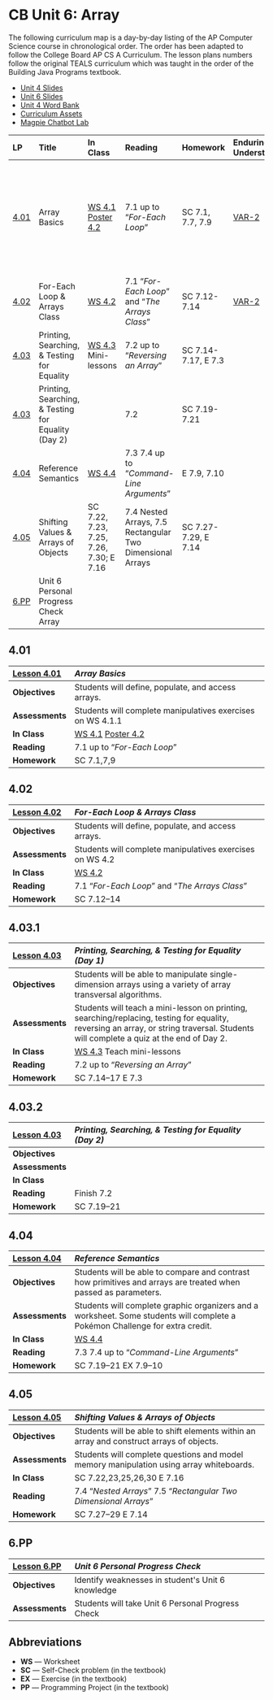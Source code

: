 # CB Unit 6: Array

The following curriculum map is a day-by-day listing of the AP Computer Science course in
chronological order. The order has been adapted to follow the College Board AP CS A Curriculum. The lesson plans numbers follow the original TEALS curriculum which was taught in the order of the Building Java Programs textbook.

- [Unit 4 Slides][]
- [Unit 6 Slides][]
- [Unit 4 Word Bank][]
- [Curriculum Assets][]
- [Magpie Chatbot Lab][]

| LP | Title | In Class | Reading | Homework | Enduring Understanding | Learning Objective | Essential knowledge |
| :-- | :-- | :----- | :--- | :----- | :-- | :-- | :-- |
| [4.01][] |Array Basics|[WS 4.1][]  [Poster 4.2][]|7.1 up to “_For-Each Loop_”|SC 7.1, 7.7, 7.9|[VAR-2][]|[VAR-2.A][],[VAR-2.B][]|[VAR-2.A.1][],[VAR-2.A.2][],[VAR-2.A.4][],[VAR-2.A.5][],[VAR-2.A.6][],[VAR-2.A.7][],[VAR-2.B.1][],[VAR-2.B.2][],[VAR-2.B.3][],[VAR-2.B][]|
| [4.02][] |For-Each Loop & Arrays Class|[WS 4.2][]|7.1 “_For-Each Loop_” and “_The Arrays Class_”|SC 7.12-7.14|[VAR-2][]|[VAR-2.C][]|[VAR-2.C.1][],[VAR-2.C.2][],[VAR-2.C.3][],[VAR-2.C.4][]|
| [4.03][] |Printing, Searching, & Testing for Equality|[WS 4.3][] Mini-lessons|7.2 up to “_Reversing an Array_”|SC 7.14-7.17, E 7.3
| [4.03][] |Printing, Searching, & Testing for Equality (Day 2)||7.2|SC 7.19-7.21
| [4.04][] |Reference Semantics|[WS 4.4][] |7.3 7.4 up to “_Command-Line Arguments_” |E 7.9, 7.10
| [4.05][] |Shifting Values & Arrays of Objects|SC 7.22, 7.23, 7.25, 7.26, 7.30; E 7.16|7.4 Nested Arrays, 7.5 Rectangular Two Dimensional Arrays|SC 7.27-7.29, E 7.14
| [6.PP][] | Unit 6 Personal Progress Check Array |

## 4.01

| [Lesson 4.01][]   | _Array Basics_
|:----------------|:-----------------------------
| **Objectives**  | Students will define, populate, and access arrays.
| **Assessments** | Students will complete manipulatives exercises on WS 4.1.1
| **In Class**    | [WS 4.1][]  [Poster 4.2][]
| **Reading**     | 7.1 up to “_For-Each Loop_”
| **Homework**    | SC 7.1,7,9

## 4.02

| [Lesson 4.02][]   | _For-Each Loop & Arrays Class_
|:----------------|:-----------------------------
| **Objectives**  | Students will define, populate, and access arrays.
| **Assessments** | Students will complete manipulatives exercises on WS 4.2
| **In Class**    | [WS 4.2][]
| **Reading**     | 7.1 “_For-Each Loop_” and “_The Arrays Class_”
| **Homework**    | SC 7.12–14

## 4.03.1

| [Lesson 4.03][]   | _Printing, Searching, & Testing for Equality (Day 1)_
|:----------------|:-----------------------------
| **Objectives**  | Students will be able to manipulate single-dimension arrays using a variety of array transversal algorithms.
| **Assessments** | Students will teach a mini-lesson on printing, searching/replacing, testing for equality, reversing an array, or string traversal.  Students will complete a quiz at the end of Day 2.
| **In Class**    | [WS 4.3][] Teach mini-lessons
| **Reading**     | 7.2 up to “_Reversing an Array_”
| **Homework**    | SC 7.14–17  E 7.3

## 4.03.2

| [Lesson 4.03][]   | _Printing, Searching, & Testing for Equality (Day 2)_
|:----------------|:-----------------------------
| **Objectives**  |
| **Assessments** |
| **In Class**    |
| **Reading**     | Finish 7.2
| **Homework**    | SC 7.19–21

## 4.04

| [Lesson 4.04][]   | _Reference Semantics_
|:----------------|:-----------------------------
| **Objectives**  | Students will be able to compare and contrast how primitives and arrays are treated when passed as parameters.
| **Assessments** | Students will complete graphic organizers and a worksheet.  Some students will complete a Pokémon Challenge for extra credit.
| **In Class**    | [WS 4.4][]
| **Reading**     | 7.3 7.4 up to “_Command-Line Arguments_”
| **Homework**    | SC 7.19–21 EX 7.9–10

## 4.05

| [Lesson 4.05][]   | _Shifting Values & Arrays of Objects_
|:----------------|:-----------------------------
| **Objectives**  | Students will be able to shift elements within an array and construct arrays of objects.
| **Assessments** | Students will complete questions and model memory manipulation using array whiteboards.
| **In Class**    | SC 7.22,23,25,26,30  E 7.16
| **Reading**     | 7.4 “_Nested Arrays_”  7.5 “_Rectangular Two Dimensional Arrays_”
| **Homework**    | SC 7.27–29  E 7.14

## 6.PP

| [Lesson 6.PP][]   | _Unit 6 Personal Progress Check_
|:----------------|:-----------------------------
| **Objectives**  | Identify weaknesses in student's Unit 6 knowledge
| **Assessments** | Students will take Unit 6 Personal Progress Check

## Abbreviations

- **WS** — Worksheet
- **SC** — Self-Check problem (in the textbook)
- **EX** — Exercise (in the textbook)
- **PP** — Programming Project (in the textbook)


[4.00]: Unit4/Lesson-400.md
[4.01]: Unit4/Lesson-401.md
[4.02]: Unit4/Lesson-402.md
[4.03]: Unit4/Lesson-403.md
[4.04]: Unit4/Lesson-404.md
[4.05]: Unit4/Lesson-405.md

[Curriculum Assets]: ../Assets.md
[Lesson 4.00]: Unit4/Lesson-400.md
[Lesson 4.01]: Unit4/Lesson-401.md
[Lesson 4.02]: Unit4/Lesson-402.md
[Lesson 4.03]: Unit4/Lesson-403.md
[Lesson 4.04]: Unit4/Lesson-404.md
[Lesson 4.05]: Unit4/Lesson-405.md

[6.PP]: Lesson-6PP.md
[Lesson 6.PP]: Lesson-6PP.md

[Magpie Chatbot Lab]: ../Assets.md#magpie
[Poster 4.1]: https://raw.githubusercontent.com/TEALSK12/apcsa-public/master/curriculum/Unit4/Poster%204.1.pptx
[Poster 4.2]: https://raw.githubusercontent.com/TEALSK12/apcsa-public/master/curriculum/Unit4/Poster%204.2.pptx
[Poster 4.7]: https://raw.githubusercontent.com/TEALSK12/apcsa-public/master/curriculum/Unit4/Poster%204.7.pptx
[Unit 4 Slides]: https://raw.githubusercontent.com/TEALSK12/apcsa-public/master/curriculum/Unit4/Unit4.pptx
[Unit 6 Slides]:    https://raw.githubusercontent.com/TEALSK12/apcsa-public/master/curriculum/Unit6/Unit6.pptx
[Unit 4 Word Bank]: https://raw.githubusercontent.com/TEALSK12/apcsa-public/master/curriculum/Unit4/Unit%204%20Word%20Bank.docx
[WS 4.10]:https://raw.githubusercontent.com/TEALSK12/apcsa-public/master/curriculum/Unit4/WS%204.10.docx
[WS 4.1]: https://raw.githubusercontent.com/TEALSK12/apcsa-public/master/curriculum/Unit4/WS%204.1.docx
[WS 4.2]: https://raw.githubusercontent.com/TEALSK12/apcsa-public/master/curriculum/Unit4/WS%204.2.docx
[WS 4.3]: https://raw.githubusercontent.com/TEALSK12/apcsa-public/master/curriculum/Unit4/WS%204.3.docx
[WS 4.4]: https://raw.githubusercontent.com/TEALSK12/apcsa-public/master/curriculum/Unit4/WS%204.4.docx
[WS 4.6]: https://raw.githubusercontent.com/TEALSK12/apcsa-public/master/curriculum/Unit4/WS%204.6.docx

[CON-1.A.1]: eu_lo_ek.md#con-1a1
[CON-1.A.2]: eu_lo_ek.md#con-1a2
[CON-1.A.3]: eu_lo_ek.md#con-1a3
[CON-1.A.4]: eu_lo_ek.md#con-1a4
[CON-1.A.5]: eu_lo_ek.md#con-1a5
[CON-1.A.6]: eu_lo_ek.md#con-1a6
[CON-1.A.7]: eu_lo_ek.md#con-1a7
[CON-1.A.8]: eu_lo_ek.md#con-1a8
[CON-1.A]: eu_lo_ek.md#con-1a
[CON-1.B.1]: eu_lo_ek.md#con-1b1
[CON-1.B.2]: eu_lo_ek.md#con-1b2
[CON-1.B.3]: eu_lo_ek.md#con-1b3
[CON-1.B.4]: eu_lo_ek.md#con-1b4
[CON-1.B.5]: eu_lo_ek.md#con-1b5
[CON-1.B]: eu_lo_ek.md#con-1b
[CON-1.C.1]: eu_lo_ek.md#con-1c1
[CON-1.C.2]: eu_lo_ek.md#con-1c2
[CON-1.C.3]: eu_lo_ek.md#con-1c3
[CON-1.C.4]: eu_lo_ek.md#con-1c4
[CON-1.C.5]: eu_lo_ek.md#con-1c5
[CON-1.C.6]: eu_lo_ek.md#con-1c6
[CON-1.C]: eu_lo_ek.md#con-1c
[CON-1.D.1]: eu_lo_ek.md#con-1d1
[CON-1.D.2]: eu_lo_ek.md#con-1d2
[CON-1.D.3]: eu_lo_ek.md#con-1d3
[CON-1.D.4]: eu_lo_ek.md#con-1d4
[CON-1.D]: eu_lo_ek.md#con-1d
[CON-1.E.1]: eu_lo_ek.md#con-1e1
[CON-1.E.2]: eu_lo_ek.md#con-1e2
[CON-1.E.3]: eu_lo_ek.md#con-1e3
[CON-1.E]: eu_lo_ek.md#con-1e
[CON-1.F.1]: eu_lo_ek.md#con-1f1
[CON-1.F.2]: eu_lo_ek.md#con-1f2
[CON-1.F.3]: eu_lo_ek.md#con-1f3
[CON-1.F]: eu_lo_ek.md#con-1f
[CON-1.G.1]: eu_lo_ek.md#con-1g1
[CON-1.G.2]: eu_lo_ek.md#con-1g2
[CON-1.G.3]: eu_lo_ek.md#con-1g3
[CON-1.G]: eu_lo_ek.md#con-1g
[CON-1.H.1]: eu_lo_ek.md#con-1h1
[CON-1.H.2]: eu_lo_ek.md#con-1h2
[CON-1.H.3]: eu_lo_ek.md#con-1h3
[CON-1.H.4]: eu_lo_ek.md#con-1h4
[CON-1.H]: eu_lo_ek.md#con-1h
[CON-1]: eu_lo_ek.md#con-1
[CON-2.A.1]: eu_lo_ek.md#con-2a1
[CON-2.A.2]: eu_lo_ek.md#con-2a2
[CON-2.A.3]: eu_lo_ek.md#con-2a3
[CON-2.A.4]: eu_lo_ek.md#con-2a4
[CON-2.A.5]: eu_lo_ek.md#con-2a5
[CON-2.A]: eu_lo_ek.md#con-2a
[CON-2.B]: eu_lo_ek.md#con-2b
[CON-2.C.1]: eu_lo_ek.md#con-2c1
[CON-2.C.2]: eu_lo_ek.md#con-2c2
[CON-2.C.3]: eu_lo_ek.md#con-2c3
[CON-2.C.4]: eu_lo_ek.md#con-2c4
[CON-2.C.5]: eu_lo_ek.md#con-2c5
[CON-2.C]: eu_lo_ek.md#con-2c
[CON-2.D.1]: eu_lo_ek.md#con-2d1
[CON-2.D.2]: eu_lo_ek.md#con-2d2
[CON-2.D]: eu_lo_ek.md#con-2d
[CON-2.E.1]: eu_lo_ek.md#con-2e1
[CON-2.E.2]: eu_lo_ek.md#con-2e2
[CON-2.E.3]: eu_lo_ek.md#con-2e3
[CON-2.E.4]: eu_lo_ek.md#con-2e4
[CON-2.E.5]: eu_lo_ek.md#con-2e5
[CON-2.E]: eu_lo_ek.md#con-2e
[CON-2.F.1]: eu_lo_ek.md#con-2f1
[CON-2.F]: eu_lo_ek.md#con-2f
[CON-2.G.1]: eu_lo_ek.md#con-2g1
[CON-2.G.2]: eu_lo_ek.md#con-2g2
[CON-2.G]: eu_lo_ek.md#con-2g
[CON-2.H.1]: eu_lo_ek.md#con-2h1
[CON-2.H]: eu_lo_ek.md#con-2h
[CON-2.I.1.i]: eu_lo_ek.md#con-2i1i
[CON-2.I.1.ii]: eu_lo_ek.md#con-2i1ii
[CON-2.I.1.iii]: eu_lo_ek.md#con-2i1iii
[CON-2.I.1.iv]: eu_lo_ek.md#con-2i1iv
[CON-2.I.1.v]: eu_lo_ek.md#con-2i1v
[CON-2.I.1.vi]: eu_lo_ek.md#con-2i1vi
[CON-2.I.1.vii]: eu_lo_ek.md#con-2i1vii
[CON-2.I.1]: eu_lo_ek.md#con-2i1
[CON-2.I.2.i]: eu_lo_ek.md#con-2i2i
[CON-2.I.2.ii]: eu_lo_ek.md#con-2i2ii
[CON-2.I.2]: eu_lo_ek.md#con-2i2
[CON-2.I]: eu_lo_ek.md#con-2i
[CON-2.J.1]: eu_lo_ek.md#con-2j1
[CON-2.J.2]: eu_lo_ek.md#con-2j2
[CON-2.J]: eu_lo_ek.md#con-2j
[CON-2.K.1]: eu_lo_ek.md#con-2k1
[CON-2.K.2]: eu_lo_ek.md#con-2k2
[CON-2.K]: eu_lo_ek.md#con-2k
[CON-2.L.1]: eu_lo_ek.md#con-2l1
[CON-2.L]: eu_lo_ek.md#con-2l
[CON-2.M.1]: eu_lo_ek.md#con-2m1
[CON-2.M]: eu_lo_ek.md#con-2m
[CON-2.N.1]: eu_lo_ek.md#con-2n1
[CON-2.N.2]: eu_lo_ek.md#con-2n2
[CON-2.N]: eu_lo_ek.md#con-2n
[CON-2.O.1]: eu_lo_ek.md#con-2o1
[CON-2.O.2]: eu_lo_ek.md#con-2o2
[CON-2.O.3]: eu_lo_ek.md#con-2o3
[CON-2.O.4]: eu_lo_ek.md#con-2o4
[CON-2.O.5]: eu_lo_ek.md#con-2o5
[CON-2.O]: eu_lo_ek.md#con-2o
[CON-2.P.1]: eu_lo_ek.md#con-2p1
[CON-2.P.2]: eu_lo_ek.md#con-2p2
[CON-2.P.3]: eu_lo_ek.md#con-2p3
[CON-2.P.4]: eu_lo_ek.md#con-2p4
[CON-2.P]: eu_lo_ek.md#con-2p
[CON-2.Q.1]: eu_lo_ek.md#con-2q1
[CON-2.Q]: eu_lo_ek.md#con-2q
[CON-2]: eu_lo_ek.md#con-2
[IOC-1.A.1]: eu_lo_ek.md#ioc-1a1
[IOC-1.A.2]: eu_lo_ek.md#ioc-1a2
[IOC-1.A.3]: eu_lo_ek.md#ioc-1a3
[IOC-1.A]: eu_lo_ek.md#ioc-1a
[IOC-1.B.1]: eu_lo_ek.md#ioc-1b1
[IOC-1.B.2]: eu_lo_ek.md#ioc-1b2
[IOC-1.B]: eu_lo_ek.md#ioc-1b
[IOC-1]: eu_lo_ek.md#ioc-1
[MOD-1.A.1]: eu_lo_ek.md#mod-1a1
[MOD-1.A.2]: eu_lo_ek.md#mod-1a2
[MOD-1.A]: eu_lo_ek.md#mod-1a
[MOD-1.B.1]: eu_lo_ek.md#mod-1b1
[MOD-1.B.2]: eu_lo_ek.md#mod-1b2
[MOD-1.B]: eu_lo_ek.md#mod-1b
[MOD-1.C.1]: eu_lo_ek.md#mod-1c1
[MOD-1.C.2]: eu_lo_ek.md#mod-1c2
[MOD-1.C.3]: eu_lo_ek.md#mod-1c3
[MOD-1.C.4]: eu_lo_ek.md#mod-1c4
[MOD-1.C.5]: eu_lo_ek.md#mod-1c5
[MOD-1.C.6]: eu_lo_ek.md#mod-1c6
[MOD-1.C]: eu_lo_ek.md#mod-1c
[MOD-1.D.1]: eu_lo_ek.md#mod-1d1
[MOD-1.D.2]: eu_lo_ek.md#mod-1d2
[MOD-1.D.3]: eu_lo_ek.md#mod-1d3
[MOD-1.D.4]: eu_lo_ek.md#mod-1d4
[MOD-1.D]: eu_lo_ek.md#mod-1d
[MOD-1.E.1]: eu_lo_ek.md#mod-1e1
[MOD-1.E.2]: eu_lo_ek.md#mod-1e2
[MOD-1.E.3]: eu_lo_ek.md#mod-1e3
[MOD-1.E.4]: eu_lo_ek.md#mod-1e4
[MOD-1.E.5]: eu_lo_ek.md#mod-1e5
[MOD-1.E.6]: eu_lo_ek.md#mod-1e6
[MOD-1.E.7]: eu_lo_ek.md#mod-1e7
[MOD-1.E.8]: eu_lo_ek.md#mod-1e8
[MOD-1.E]: eu_lo_ek.md#mod-1e
[MOD-1.F.1]: eu_lo_ek.md#mod-1f1
[MOD-1.F.2]: eu_lo_ek.md#mod-1f2
[MOD-1.F.3]: eu_lo_ek.md#mod-1f3
[MOD-1.F]: eu_lo_ek.md#mod-1f
[MOD-1.G.1]: eu_lo_ek.md#mod-1g1
[MOD-1.G]: eu_lo_ek.md#mod-1g
[MOD-1.H.1]: eu_lo_ek.md#mod-1h1
[MOD-1.H]: eu_lo_ek.md#mod-1h
[MOD-1]: eu_lo_ek.md#mod-1
[MOD-2.A.1]: eu_lo_ek.md#mod-2a1
[MOD-2.A.2]: eu_lo_ek.md#mod-2a2
[MOD-2.A.3]: eu_lo_ek.md#mod-2a3
[MOD-2.A.4]: eu_lo_ek.md#mod-2a4
[MOD-2.A.5]: eu_lo_ek.md#mod-2a5
[MOD-2.A.6]: eu_lo_ek.md#mod-2a6
[MOD-2.A]: eu_lo_ek.md#mod-2a
[MOD-2.B.1]: eu_lo_ek.md#mod-2b1
[MOD-2.B.2]: eu_lo_ek.md#mod-2b2
[MOD-2.B.3]: eu_lo_ek.md#mod-2b3
[MOD-2.B.4]: eu_lo_ek.md#mod-2b4
[MOD-2.B.5]: eu_lo_ek.md#mod-2b5
[MOD-2.B]: eu_lo_ek.md#mod-2b
[MOD-2.C.1]: eu_lo_ek.md#mod-2c1
[MOD-2.C.2]: eu_lo_ek.md#mod-2c2
[MOD-2.C.3]: eu_lo_ek.md#mod-2c3
[MOD-2.C.4]: eu_lo_ek.md#mod-2c4
[MOD-2.C.5]: eu_lo_ek.md#mod-2c5
[MOD-2.C]: eu_lo_ek.md#mod-2c
[MOD-2.D.1]: eu_lo_ek.md#mod-2d1
[MOD-2.D.2]: eu_lo_ek.md#mod-2d2
[MOD-2.D.3]: eu_lo_ek.md#mod-2d3
[MOD-2.D.4]: eu_lo_ek.md#mod-2d4
[MOD-2.D.5]: eu_lo_ek.md#mod-2d5
[MOD-2.D.6]: eu_lo_ek.md#mod-2d6
[MOD-2.D.7]: eu_lo_ek.md#mod-2d7
[MOD-2.D:]: eu_lo_ek.md#mod-2d:
[MOD-2.D]: eu_lo_ek.md#mod-2d
[MOD-2.E.1]: eu_lo_ek.md#mod-2e1
[MOD-2.E.2]: eu_lo_ek.md#mod-2e2
[MOD-2.E]: eu_lo_ek.md#mod-2e
[MOD-2.F.1]: eu_lo_ek.md#mod-2f1
[MOD-2.F.2]: eu_lo_ek.md#mod-2f2
[MOD-2.F.3]: eu_lo_ek.md#mod-2f3
[MOD-2.F.4]: eu_lo_ek.md#mod-2f4
[MOD-2.F]: eu_lo_ek.md#mod-2f
[MOD-2.G.1]: eu_lo_ek.md#mod-2g1
[MOD-2.G.2]: eu_lo_ek.md#mod-2g2
[MOD-2.G.3]: eu_lo_ek.md#mod-2g3
[MOD-2.G.4]: eu_lo_ek.md#mod-2g4
[MOD-2.G.5]: eu_lo_ek.md#mod-2g5
[MOD-2.G]: eu_lo_ek.md#mod-2g
[MOD-2.H.1]: eu_lo_ek.md#mod-2h1
[MOD-2.H]: eu_lo_ek.md#mod-2h
[MOD-2]: eu_lo_ek.md#mod-2
[MOD-3.A.1]: eu_lo_ek.md#mod-3a1
[MOD-3.A.2]: eu_lo_ek.md#mod-3a2
[MOD-3.A.3]: eu_lo_ek.md#mod-3a3
[MOD-3.A.4]: eu_lo_ek.md#mod-3a4
[MOD-3.A]: eu_lo_ek.md#mod-3a
[MOD-3.B.1]: eu_lo_ek.md#mod-3b1
[MOD-3.B.10]: eu_lo_ek.md#mod-3b10
[MOD-3.B.14]: eu_lo_ek.md#mod-3b14
[MOD-3.B.15]: eu_lo_ek.md#mod-3b15
[MOD-3.B.2]: eu_lo_ek.md#mod-3b2
[MOD-3.B.3]: eu_lo_ek.md#mod-3b3
[MOD-3.B.4]: eu_lo_ek.md#mod-3b4
[MOD-3.B.5]: eu_lo_ek.md#mod-3b5
[MOD-3.B.6]: eu_lo_ek.md#mod-3b6
[MOD-3.B.7]: eu_lo_ek.md#mod-3b7
[MOD-3.B.8]: eu_lo_ek.md#mod-3b8
[MOD-3.B.9]: eu_lo_ek.md#mod-3b9
[MOD-3.B]: eu_lo_ek.md#mod-3b
[MOD-3.C.1]: eu_lo_ek.md#mod-3c1
[MOD-3.C.2]: eu_lo_ek.md#mod-3c2
[MOD-3.C.3]: eu_lo_ek.md#mod-3c3
[MOD-3.C.4]: eu_lo_ek.md#mod-3c4
[MOD-3.C]: eu_lo_ek.md#mod-3c
[MOD-3.D.1]: eu_lo_ek.md#mod-3d1
[MOD-3.D.2]: eu_lo_ek.md#mod-3d2
[MOD-3.D.3]: eu_lo_ek.md#mod-3d3
[MOD-3.D]: eu_lo_ek.md#mod-3d
[MOD-3.E.1]: eu_lo_ek.md#mod-3e1
[MOD-3.E.2]: eu_lo_ek.md#mod-3e2
[MOD-3.E.3]: eu_lo_ek.md#mod-3e3
[MOD-3.E.4]: eu_lo_ek.md#mod-3e4
[MOD-3.E]: eu_lo_ek.md#mod-3e
[MOD-3]: eu_lo_ek.md#mod-3
[VAR-1.A.1]: eu_lo_ek.md#var-1a1
[VAR-1.A]: eu_lo_ek.md#var-1a
[VAR-1.B.1]: eu_lo_ek.md#var-1b1
[VAR-1.B.2]: eu_lo_ek.md#var-1b2
[VAR-1.B.3]: eu_lo_ek.md#var-1b3
[VAR-1.B]: eu_lo_ek.md#var-1b
[VAR-1.C.1]: eu_lo_ek.md#var-1c1
[VAR-1.C.2]: eu_lo_ek.md#var-1c2
[VAR-1.C.3]: eu_lo_ek.md#var-1c3
[VAR-1.C.4]: eu_lo_ek.md#var-1c4
[VAR-1.C]: eu_lo_ek.md#var-1c
[VAR-1.D.1]: eu_lo_ek.md#var-1d1
[VAR-1.D.2]: eu_lo_ek.md#var-1d2
[VAR-1.D]: eu_lo_ek.md#var-1d
[VAR-1.E.1]: eu_lo_ek.md#var-1e1
[VAR-1.E.10]: eu_lo_ek.md#var-1e10
[VAR-1.E.11]: eu_lo_ek.md#var-1e11
[VAR-1.E.12.i]: eu_lo_ek.md#var-1e12i
[VAR-1.E.12.ii]: eu_lo_ek.md#var-1e12ii
[VAR-1.E.12.iii]: eu_lo_ek.md#var-1e12iii
[VAR-1.E.12]: eu_lo_ek.md#var-1e12
[VAR-1.E.13]: eu_lo_ek.md#var-1e13
[VAR-1.E.2]: eu_lo_ek.md#var-1e2
[VAR-1.E.3]: eu_lo_ek.md#var-1e3
[VAR-1.E.4]: eu_lo_ek.md#var-1e4
[VAR-1.E.5]: eu_lo_ek.md#var-1e5
[VAR-1.E]: eu_lo_ek.md#var-1e
[VAR-1.F.1]: eu_lo_ek.md#var-1f1
[VAR-1.F.2]: eu_lo_ek.md#var-1f2
[VAR-1.F]: eu_lo_ek.md#var-1f
[VAR-1.G.1]: eu_lo_ek.md#var-1g1
[VAR-1.G.2]: eu_lo_ek.md#var-1g2
[VAR-1.G.3]: eu_lo_ek.md#var-1g3
[VAR-1.G.4]: eu_lo_ek.md#var-1g4
[VAR-1.G]: eu_lo_ek.md#var-1g
[VAR-1.H.1]: eu_lo_ek.md#var-1h1
[VAR-1.H.2]: eu_lo_ek.md#var-1h2
[VAR-1.H]: eu_lo_ek.md#var-1h
[VAR-1]: eu_lo_ek.md#var-1
[VAR-2.A.1]: eu_lo_ek.md#var-2a1
[VAR-2.A.2]: eu_lo_ek.md#var-2a2
[VAR-2.A.3]: eu_lo_ek.md#var-2a3
[VAR-2.A.4]: eu_lo_ek.md#var-2a4
[VAR-2.A.5]: eu_lo_ek.md#var-2a5
[VAR-2.A.6]: eu_lo_ek.md#var-2a6
[VAR-2.A.7]: eu_lo_ek.md#var-2a7
[VAR-2.A]: eu_lo_ek.md#var-2a
[VAR-2.B.1]: eu_lo_ek.md#var-2b1
[VAR-2.B.2]: eu_lo_ek.md#var-2b2
[VAR-2.B.3]: eu_lo_ek.md#var-2b3
[VAR-2.B]: eu_lo_ek.md#var-2b
[VAR-2.C.1]: eu_lo_ek.md#var-2c1
[VAR-2.C.2]: eu_lo_ek.md#var-2c2
[VAR-2.C.3]: eu_lo_ek.md#var-2c3
[VAR-2.C.4]: eu_lo_ek.md#var-2c4
[VAR-2.C]: eu_lo_ek.md#var-2c
[VAR-2.D.1]: eu_lo_ek.md#var-2d1
[VAR-2.D.2]: eu_lo_ek.md#var-2d2
[VAR-2.D.3]: eu_lo_ek.md#var-2d3
[VAR-2.D.4]: eu_lo_ek.md#var-2d4
[VAR-2.D.5]: eu_lo_ek.md#var-2d5
[VAR-2.D.6]: eu_lo_ek.md#var-2d6
[VAR-2.D.7]: eu_lo_ek.md#var-2d7
[VAR-2.D]: eu_lo_ek.md#var-2d
[VAR-2.E.1]: eu_lo_ek.md#var-2e1
[VAR-2.E.2]: eu_lo_ek.md#var-2e2
[VAR-2.E.3]: eu_lo_ek.md#var-2e3
[VAR-2.E.4]: eu_lo_ek.md#var-2e4
[VAR-2.E]: eu_lo_ek.md#var-2e
[VAR-2.F.1]: eu_lo_ek.md#var-2f1
[VAR-2.F.2]: eu_lo_ek.md#var-2f2
[VAR-2.F.3]: eu_lo_ek.md#var-2f3
[VAR-2.F.4]: eu_lo_ek.md#var-2f4
[VAR-2.F.5]: eu_lo_ek.md#var-2f5
[VAR-2.F]: eu_lo_ek.md#var-2f
[VAR-2.G.1]: eu_lo_ek.md#var-2g1
[VAR-2.G.2]: eu_lo_ek.md#var-2g2
[VAR-2.G.3]: eu_lo_ek.md#var-2g3
[VAR-2.G]: eu_lo_ek.md#var-2g
[VAR-2]: eu_lo_ek.md#var-2

